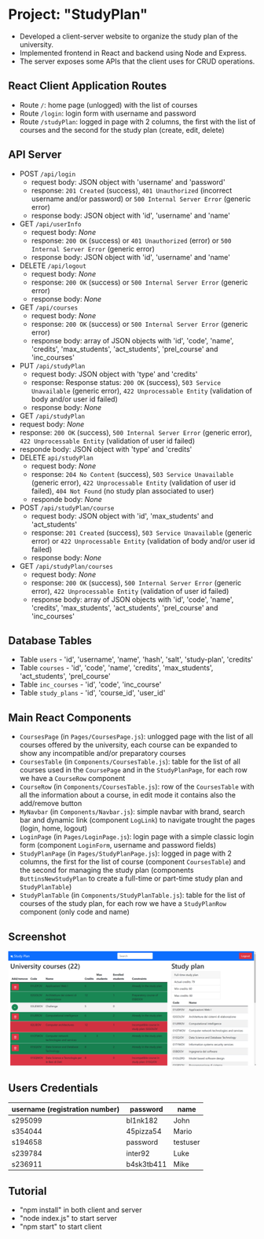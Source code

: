 # Project: "StudyPlan"
- Developed a client-server website to organize the study plan of the university.
- Implemented frontend in React and backend using Node and Express.
- The server exposes some APIs that the client uses for CRUD operations.

## React Client Application Routes

- Route `/`: home page (unlogged) with the list of courses
- Route `/login`: login form with username and password
- Route `/studyPlan`: logged in page with 2 columns, the first with the list of courses and the second for the study plan (create, edit, delete)

## API Server

- POST `/api/login`
  - request body: JSON object with 'username' and 'password'
  - response: `201 Created` (success), `401 Unauthorized` (incorrect username and/or password) or `500 Internal Server Error` (generic error)
  - response body: JSON object with 'id', 'username' and 'name'
- GET `/api/userInfo`
  - request body: _None_
  - response: `200 OK` (success) or `401 Unauthorized` (error) or `500 Internal Server Error` (generic error)
  - response body: JSON object with 'id', 'username' and 'name'
- DELETE `/api/logout`
  - request body: _None_
  - response: `200 OK` (success) or `500 Internal Server Error` (generic error)
  - response body: _None_
- GET `/api/courses`
  - request body: _None_
  - response: `200 OK` (success) or `500 Internal Server Error` (generic error)
  - response body: array of JSON objects with 'id', 'code', 'name', 'credits', 'max_students', 'act_students', 'prel_course' and 'inc_courses'
- PUT `/api/studyPlan`
  - request body: JSON object with 'type' and 'credits'
  - response: Response status: `200 OK` (success), `503 Service Unavailable` (generic error), `422 Unprocessable Entity` (validation of body and/or user id failed)
  - response body: _None_
- GET `/api/studyPlan`
 - request body: _None_
 - response: `200 OK` (success), `500 Internal Server Error` (generic error), `422 Unprocessable Entity` (validation of user id failed)
 - responde body: JSON object with 'type' and 'credits'
- DELETE `api/studyPlan`
  - request body: _None_
  - response: `204 No Content` (success), `503 Service Unavailable` (generic error), `422 Unprocessable Entity` (validation of user id failed), `404 Not Found` (no study plan associated to user)
  - responde body: _None_
- POST `/api/studyPlan/course`
  - request body: JSON object with 'id', 'max_students' and 'act_students'
  - response: `201 Created` (success), `503 Service Unavailable` (generic error) or `422 Unprocessable Entity` (validation of body and/or user id failed)
  - response body: _None_
- GET `/api/studyPlan/courses`
  - request body: _None_
  - response: `200 OK` (success), `500 Internal Server Error` (generic error), `422 Unprocessable Entity` (validation of user id failed)
  - response body: array of JSON objects with 'id', 'code', 'name', 'credits', 'max_students', 'act_students', 'prel_course' and 'inc_courses'

## Database Tables

- Table `users` - 'id', 'username', 'name', 'hash', 'salt', 'study-plan', 'credits'
- Table `courses` - 'id', 'code', 'name', 'credits', 'max_students', 'act_students', 'prel_course'
- Table `inc_courses` - 'id', 'code', 'inc_course'
- Table `study_plans` - 'id', 'course_id', 'user_id'

## Main React Components

- `CoursesPage` (in `Pages/CoursesPage.js`): unlogged page with the list of all courses offered by the university, each course can be expanded to show any incompatible and/or preparatory courses
- `CoursesTable` (in `Components/CoursesTable.js`): table for the list of all courses used in the `CoursePage` and in the `StudyPlanPage`, for each row we have a `CourseRow` component
- `CourseRow` (in `Components/CoursesTable.js`): row of the `CoursesTable` with all the information about a course, in edit mode it contains also the add/remove button
- `MyNavbar` (in `Components/Navbar.js`): simple navbar with brand, search bar and dynamic link (component `LogLink`) to navigate trought the pages (login, home, logout)
- `LoginPage` (in `Pages/LoginPage.js`): login page with a simple classic login form (component `LoginForm`, username and password fields) 
- `StudyPlanPage` (in `Pages/StudyPlanPage.js`): logged in page with 2 columns, the first for the list of course (component `CoursesTable`) and the second for managing the study plan (components `ButtinsNewStudyPlan` to create a full-time or part-time study plan and `StudyPlanTable`)
- `StudyPlanTable` (in `Components/StudyPlanTable.js`): table for the list of courses of the study plan, for each row we have a `StudyPlanRow` component (only code and name)

## Screenshot

![Logged in page during editing](./Img/logged_in_edit.png)

## Users Credentials

| username (registration number) | password | name |
|-------|----------|------|
| s295099 | bl1nk182 | John |
| s354044 | 45pizza54 | Mario |
| s194658 | password | testuser |
| s239784 | inter92 | Luke |
| s236911 | b4sk3tb411 | Mike |

## Tutorial

- "npm install" in both client and server
- "node index.js" to start server
- "npm start" to start client
